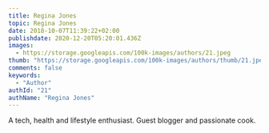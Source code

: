```yaml
---
title: Regina Jones
topic: Regina Jones
date: 2018-10-07T11:39:22+02:00
publishdate: 2020-12-20T05:20:01.436Z
images:
  - https://storage.googleapis.com/100k-images/authors/21.jpeg
thumb: "https://storage.googleapis.com/100k-images/authors/thumb/21.jpeg"
comments: false
keywords:
  - "Author"
authId: "21"
authName: "Regina Jones"
---
```


A tech, health and lifestyle enthusiast. Guest blogger and passionate cook.
